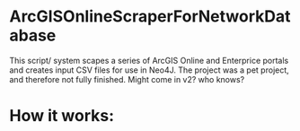 # ArcGISOnlineScraperForNetworkDatabase
This script/ system scapes a series of ArcGIS Online and Enterprice portals and creates input CSV files for use in Neo4J. The project was a pet project, and therefore not fully finished. Might come in v2? who knows?

<h1>How it works:</h1>
